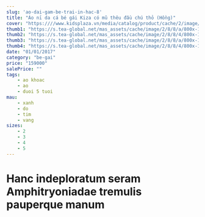 ```yaml
---
slug: 'ao-dai-gam-be-trai-in-hac-8'
title: "Áo nỉ da cá bé gái Kiza có mũ thêu đầu chú thỏ (Hồng)"
cover: "https:////www.kidsplaza.vn/media/catalog/product/cache/2/image/700x/9df78eab33525d08d6e5fb8d27136e95/a/o/ao-ni-da-ca-be-gai-kiza-co-mu-theu-dau-chu-tho-hong-1.jpg"
thumb1: "https://s.tea-global.net/mas_assets/cache/image/2/8/8/a/800x-166055.Jpg"
thumb2: "https://s.tea-global.net/mas_assets/cache/image/2/8/8/4/800x-165959.Jpg"
thumb3: "https://s.tea-global.net/mas_assets/cache/image/2/8/8/a/800x-166055.Jpg"
thumb4: "https://s.tea-global.net/mas_assets/cache/image/2/8/8/4/800x-165959.Jpg"
date: "01/01/2017"
category: "be-gai"
price: "159000"
salePrice: ""
tags:
    - ao khoac
    - ao
    - duoi 5 tuoi
mau:
    - xanh
    - do
    - tim
    - vang
sizes:
    - 2
    - 3
    - 4
    - 5
---
```


# Hanc indeploratum seram Amphitryoniadae tremulis pauperque manum
